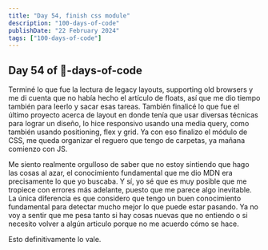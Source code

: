 ```yaml
---
title: "Day 54, finish css module"
description: "100-days-of-code"
publishDate: "22 February 2024"
tags: ["100-days-of-code"]
---
```


## Day 54 of 💯-days-of-code 

Terminé lo que fue la lectura de legacy layouts, supporting old browsers y me di cuenta que no había hecho el artículo de floats, así que me dio tiempo también para leerlo y sacar esas tareas. También finalicé lo que fue el último proyecto acerca de layout en donde tenía que usar diversas técnicas para lograr un diseño, lo hice responsivo usando una media query, como también usando positioning, flex y grid.
Ya con eso finalizo el módulo de CSS, me queda organizar el reguero que tengo de carpetas, ya mañana comienzo con JS.

Me siento realmente orgulloso de saber que no estoy sintiendo que hago las cosas al azar, el conocimiento fundamental
que me dio MDN era precisamente lo que yo buscaba. Y sí, yo sé que es muy posible que me tropiece con errores más adelante,
puesto que me parece algo inevitable. 
La única diferencia es que considero que tengo un buen conocimiento fundamental para detectar mucho mejor
lo que puede estar pasando. Ya no voy a sentir que me pesa tanto si hay cosas nuevas que no entiendo o si necesito
volver a algún articulo porque no me acuerdo cómo se hace.

Esto definitivamente lo vale.
